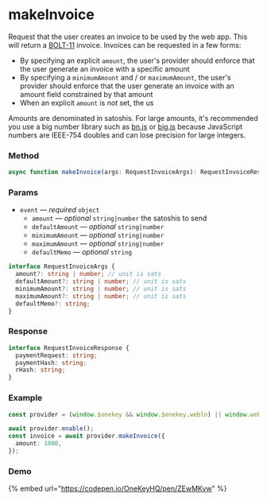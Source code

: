 # makeInvoice

Request that the user creates an invoice to be used by the web app. This will return a [BOLT-11](https://github.com/lightningnetwork/lightning-rfc/blob/master/11-payment-encoding.md) invoice. Invoices can be requested in a few forms:

* By specifying an explicit `amount`, the user's provider should enforce that the user generate an invoice with a specific amount
* By specifying a `minimumAmount` and / or `maximumAmount`, the user's provider should enforce that the user generate an invoice with an amount field constrained by that amount
* When an explicit `amount` is _not_ set, the us

Amounts are denominated in satoshis. For large amounts, it's recommended you use a big number library such as [bn.js](https://www.npmjs.com/package/bn.js) or [big.js](https://www.npmjs.com/package/big.js) because JavaScript numbers are IEEE-754 doubles and can lose precision for large integers.

### Method

```typescript
async function makeInvoice(args: RequestInvoiceArgs): RequestInvoiceResponse
```

### Params

* `event` — _required_ `object`
  * `amount` — _optional_ `string|number`  the satoshis to send
  * `defaultAmount` — _optional_ `string|number`
  * `minimumAmount` — _optional_ `string|number`
  * `maximumAmount` — _optional_ `string|number`
  * `defaultMemo` — _optional_ `string`

```typescript
interface RequestInvoiceArgs {
  amount?: string | number; // unit is sats
  defaultAmount?: string | number; // unit is sats
  minimumAmount?: string | number; // unit is sats
  maximumAmount?: string | number; // unit is sats
  defaultMemo?: string;
}
```

### Response

```typescript
interface RequestInvoiceResponse {
  paymentRequest: string;
  paymentHash: string;
  rHash: string;
}
```

### Example

```typescript
const provider = (window.$onekey && window.$onekey.webln) || window.webln;

await provider.enable();
const invoice = await provider.makeInvoice({
  amount: 1000,
});
```

### Demo

{% embed url="https://codepen.io/OneKeyHQ/pen/ZEwMKvw" %}
